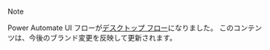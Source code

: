 > [!NOTE]
> Power Automate UI フローが[デスクトップ フロー](https://aka.ms/Dec20-ProductBlog)になりました。
> このコンテンツは、今後のブランド変更を反映して更新されます。
